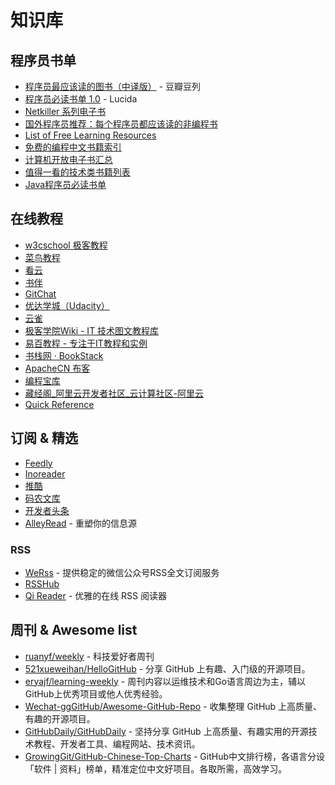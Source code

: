 # 知识库

## 程序员书单

* [程序员最应该读的图书（中译版）](http://www.douban.com/doulist/995755/) - 豆瓣豆列
* [程序员必读书单 1.0](http://lucida.me/blog/developer-reading-list/) - Lucida
* [Netkiller 系列电子书](http://netkiller.github.io/)
* [国外程序员推荐：每个程序员都应该读的非编程书](http://blog.jobbole.com/72365/)
* [List of Free Learning Resources](https://github.com/EbookFoundation/free-programming-books)
* [免费的编程中文书籍索引](https://github.com/justjavac/free-programming-books-zh_CN)
* [计算机开放电子书汇总](https://github.com/it-ebooks/it-ebooks-archive)
* [值得一看的技术类书籍列表](https://github.com/doocs/technical-books)
* [Java程序员必读书单](https://github.com/itwanger/JavaBooks)

## 在线教程

* [w3cschool 极客教程](https://www.w3cschool.cn/tutorial)
* [菜鸟教程](https://www.runoob.com/)
* [看云](https://www.kancloud.cn/explore)
* [书伴](https://bookfere.com/ebook)
* [GitChat](https://gitbook.cn/gitchat/columns)
* [优达学城（Udacity）](https://cn.udacity.com/)
* [云雀](https://www.yuque.com/)
* [极客学院Wiki - IT 技术图文教程库](http://wiki.jikexueyuan.com/)
* [易百教程 - 专注于IT教程和实例](https://www.yiibai.com/)
* [书栈网 · BookStack](https://www.bookstack.cn/)
* [ApacheCN 布客](https://www.ibooker.org.cn/docs/)
* [编程宝库](http://www.codebaoku.com/)
* [藏经阁_阿里云开发者社区_云计算社区-阿里云](https://developer.aliyun.com/ebook/)
* [Quick Reference](https://wangchujiang.com/reference/)

## 订阅 & 精选

* [Feedly](https://feedly.com/i/latest)
* [Inoreader](https://www.inoreader.com/dashboard)
* [推酷](https://www.tuicool.com/ah)
* [码农文库](https://tool.lu/article/)
* [开发者头条](https://toutiao.io/)
* [AlleyRead](https://alleyread.com/) - 重塑你的信息源

### RSS

* [WeRss](https://werss.app/) - 提供稳定的微信公众号RSS全文订阅服务
* [RSSHub](https://docs.rsshub.app/)
* [Qi Reader](https://www.qireader.com/) - 优雅的在线 RSS 阅读器

## 周刊 & Awesome list

* [ruanyf/weekly](https://github.com/ruanyf/weekly) - 科技爱好者周刊
* [521xueweihan/HelloGitHub](https://github.com/521xueweihan/HelloGitHub) - 分享 GitHub 上有趣、入门级的开源项目。
* [eryajf/learning-weekly](https://github.com/eryajf/learning-weekly) - 周刊内容以运维技术和Go语言周边为主，辅以GitHub上优秀项目或他人优秀经验。
* [Wechat-ggGitHub/Awesome-GitHub-Repo](https://github.com/Wechat-ggGitHub/Awesome-GitHub-Repo) - 收集整理 GitHub 上高质量、有趣的开源项目。
* [GitHubDaily/GitHubDaily](https://github.com/GitHubDaily/GitHubDaily) - 坚持分享 GitHub 上高质量、有趣实用的开源技术教程、开发者工具、编程网站、技术资讯。
* [GrowingGit/GitHub-Chinese-Top-Charts](https://github.com/GrowingGit/GitHub-Chinese-Top-Charts) - GitHub中文排行榜，各语言分设「软件 | 资料」榜单，精准定位中文好项目。各取所需，高效学习。
